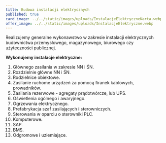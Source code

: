 ```yaml
---
title: Budowa instalacji elektrycznych
published: true
card_image: ../../static/images/uploads/InstalacjeElektryczneKarta.webp
offer_image: ../../static/images/uploads/InstalacjeElektryczne.webp
---
```


Realizujemy generalne wykonawstwo w zakresie instalacji elektrycznych budownictwa przemysłowego, magazynowego, biurowego czy użyteczności publicznej.

**Wykonujemy instalacje elektryczne:**

1. Głównego zasilania w zakresie NN i ŚN.
2. Rozdzielnie główne NN i ŚN.
3. Rodzielnice obiektowe.
4. Zasilanie ruchome urządzeń za pomocą firanek kablowych, prowadników.
5. Zasilania rezerwowe - agregaty prądotwórcze, lub UPS.
6. Oświetlenia ogólnego i awaryjnego.
7. Ogrzewania elektrycznego.
8. Prefabrykacja szaf zasilających i sterowniczych.
9. Sterowania w oparciu o sterowniki PLC.
10. Komputerowe.
11. SAP.
12. BMS.
13. Odgromowe i uziemiające.
